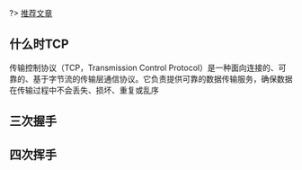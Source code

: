 ?> [推荐文章](https://mp.weixin.qq.com/s/Xb-kcSAF0q7awMfx6Dgp6A)

## 什么时TCP

传输控制协议（TCP，Transmission Control Protocol）是一种面向连接的、可靠的、基于字节流的传输层通信协议。它负责提供可靠的数据传输服务，确保数据在传输过程中不会丢失、损坏、重复或乱序

## 三次握手

## 四次挥手
